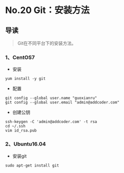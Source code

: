 # No.20 Git：安装方法

## 导读

> Git在不同平台下的安装方法。

### 1、CentOS7

- 安装

```shell
yum install -y git
```

- 配置

```shell
git config --global user.name "guoxianru"
git config --global user.email "admin@addcoder.com"
```

- 创建公钥

```shell
ssh-keygen -C 'admin@addcoder.com' -t rsa
cd ~/.ssh
vim id_rsa.pub
```

### 2、Ubuntu16.04

- 安装git

```shell
sudo apt-get install git
```
